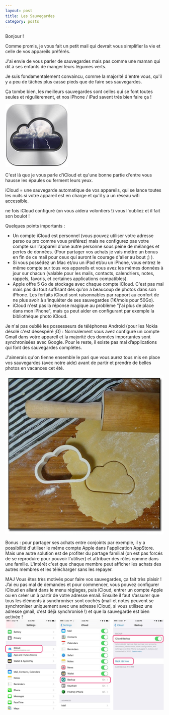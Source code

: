 ```yaml
---
layout: post
title: Les Sauvegardes
category: posts
---
```


Bonjour !

Comme promis, je vous fait un petit mail qui devrait vous simplifier la vie et celle de vos appareils préférés. 

J'ai envie de vous parler de sauvegardes mais pas comme une maman qui dit à ses enfants de manger leurs légumes verts. 

Je suis fondamentalement convaincu, comme la majorité d'entre vous, qu'il y a peu de tâches plus casse pieds que de faire ses sauvegardes. 

Ça tombe bien, les meilleurs sauvegardes sont celles qui se font toutes seules et régulièrement, et nos iPhone / iPad savent très bien faire ça !

![icloud](/images/icloud-logo.jpg "iCloud Logo")

C'est là que je vous parle d'iCloud et qu'une bonne partie d'entre vous hausse les épaules ou ferment leurs yeux. 

iCloud = une sauvegarde automatique de vos appareils, qui se lance toutes les nuits si votre appareil est en charge et qu'il y a un réseau wifi accessible. 

ne fois iCloud configuré (on vous aidera volontiers !) vous l'oubliez et il fait son boulot !

Quelques points importants :
- Un compte iCloud est personnel (vous pouvez utiliser votre adresse perso ou pro comme vous préférez) mais ne configurez pas votre compte sur l'appareil d'une autre personne sous peine de mélanges et pertes de données. (Pour partager vos achats je vais mettre un bonus en fin de ce mail pour ceux qui auront le courage d'aller au bout ;) ). 
- Si vous possédez un Mac et/ou un iPad et/ou un iPhone, vous entrez le même compte sur tous vos appareils et vous avez les mêmes données à jour sur chacun (valable pour les mails, contacts, calendriers, notes, rappels, favoris, et certaines applications compatibles). 
- Apple offre 5 Go de stockage avec chaque compte iCloud. C'est pas mal mais pas du tout suffisant dès qu'on a beaucoup de photos dans son iPhone. Les forfaits iCloud sont raisonnables par rapport au confort de ne plus avoir à s'inquiéter de ses sauvegardes (1€/mois pour 50Go). 
- iCloud n'est pas la réponse magique au problème "j'ai plus de place dans mon iPhone", mais ça peut aider en configurant par exemple la bibliothèque photo iCloud.


Je n'ai pas oublié les possesseurs de téléphones Android (pour les Nokia désolé c'est désespéré ;D) : 
Normalement vous avez configuré un compte Gmail dans votre appareil et la majorité des données importantes sont synchronisées avec Google. Pour le reste, il existe pas mal d’applications qui font des sauvegardes complètes. 


J'aimerais qu'on tienne ensemble le pari que vous aurez tous mis en place vos sauvegardes (avec notre aide) avant de partir et prendre de belles photos en vacances cet été. 

![patisserie](/images/emporte-piece-logo-icloud.jpg "iCloud Logo")


Bonus : pour partager ses achats entre conjoints par exemple, il y a possibilité d'utiliser le même compte Apple dans l'application AppStore. Mais une autre solution est de profiter du partage familial (on est pas forcés de se reproduire pour pouvoir l'utiliser) et attribuer des rôles comme dans une famille. L'intérêt c'est que chaque membre peut afficher les achats des autres membres et les télécharger sans les repayer. 
  



MAJ
Vous êtes très motivés pour faire vos sauvegardes, ça fait très plaisir ! 
J’ai eu pas mal de demandes et pour commencer, vous pouvez configurer iCloud en allant dans le menu réglages, puis iCloud, entrer un compte Apple ou en créer un à partir de votre adresse email.
Ensuite il faut s’assurer que tous les éléments à synchroniser sont cochés (mail et notes peuvent se synchroniser uniquement avec une adresse iCloud, si vous utilisez une adresse gmail, c’est déjà synchronisé !) et que la sauvegarde est bien activée !
![iCloud Backup](/images/icloud-backup.jpg "iCloud Backup")

